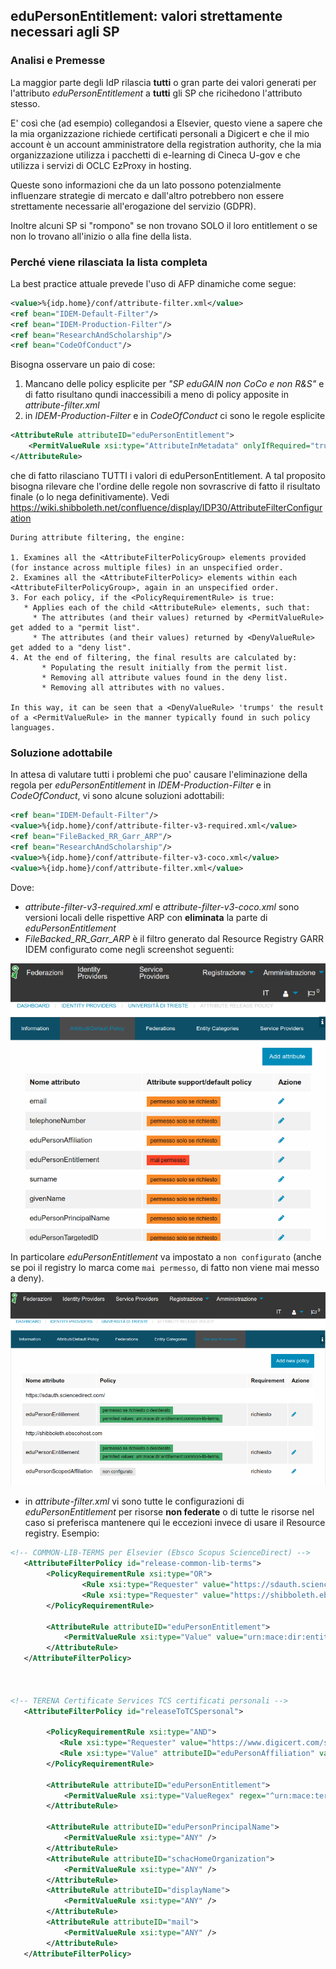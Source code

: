 ## eduPersonEntitlement: valori strettamente necessari agli SP

### Analisi e Premesse
La maggior parte degli IdP rilascia **tutti** o gran parte dei valori generati per l'attributo *eduPersonEntitlement* a **tutti** gli SP che ricihedono l'attributo stesso.

E' così che (ad esempio) collegandosi a Elsevier, questo viene a sapere che la mia organizzazione richiede certificati personali a Digicert e che il mio account è un account amministratore della registration authority, che la mia organizzazione utilizza i pacchetti di e-learning di Cineca U-gov e che utilizza i servizi di OCLC EzProxy in hosting.

Queste sono informazioni che da un lato possono potenzialmente influenzare strategie di mercato e dall'altro potrebbero non essere strettamente necessarie all'erogazione del servizio (GDPR).

Inoltre alcuni SP si "rompono" se non trovano SOLO il loro entitlement o se non lo trovano all'inizio o alla fine della lista.

### Perché viene rilasciata la lista completa
La best practice attuale prevede l'uso di AFP dinamiche come segue:

```xml
<value>%{idp.home}/conf/attribute-filter.xml</value>
<ref bean="IDEM-Default-Filter"/>
<ref bean="IDEM-Production-Filter"/>
<ref bean="ResearchAndScholarship"/>
<ref bean="CodeOfConduct"/>
```
Bisogna osservare un paio di cose:

1. Mancano delle policy esplicite per *"SP eduGAIN non CoCo e non R&S"* e di fatto risultano qundi inaccessibili a meno di policy apposite in *attribute-filter.xml*
2. in *IDEM-Production-Filter* e in *CodeOfConduct* ci sono le regole esplicite 

```xml
<AttributeRule attributeID="eduPersonEntitlement">
    <PermitValueRule xsi:type="AttributeInMetadata" onlyIfRequired="true" />
</AttributeRule>
```
che di fatto rilasciano TUTTI i valori di eduPersonEntitlement.
A tal proposito bisogna rilevare che l'ordine delle regole non sovrascrive di fatto il risultato finale (o lo nega definitivamente). Vedi https://wiki.shibboleth.net/confluence/display/IDP30/AttributeFilterConfiguration

```
During attribute filtering, the engine:

1. Examines all the <AttributeFilterPolicyGroup> elements provided (for instance across multiple files) in an unspecified order.
2. Examines all the <AttributeFilterPolicy> elements within each <AttributeFilterPolicyGroup>, again in an unspecified order.
3. For each policy, if the <PolicyRequirementRule> is true:
   * Applies each of the child <AttributeRule> elements, such that:
     * The attributes (and their values) returned by <PermitValueRule> get added to a "permit list".
     * The attributes (and their values) returned by <DenyValueRule> get added to a "deny list".
4. At the end of filtering, the final results are calculated by:
       * Populating the result initially from the permit list.
       * Removing all attribute values found in the deny list.
       * Removing all attributes with no values.

In this way, it can be seen that a <DenyValueRule> 'trumps' the result of a <PermitValueRule> in the manner typically found in such policy languages.
```


### Soluzione adottabile
In attesa di valutare tutti i problemi che puo' causare l'eliminazione della regola per *eduPersonEntitlement* in *IDEM-Production-Filter* e in *CodeOfConduct*, vi sono alcune soluzioni adottabili:

```xml
<ref bean="IDEM-Default-Filter"/>
<value>%{idp.home}/conf/attribute-filter-v3-required.xml</value>
<ref bean="FileBacked_RR_Garr_ARP"/>
<ref bean="ResearchAndScholarship"/>
<value>%{idp.home}/conf/attribute-filter-v3-coco.xml</value>
<value>%{idp.home}/conf/attribute-filter.xml</value>
```
Dove:

* *attribute-filter-v3-required.xml* e *attribute-filter-v3-coco.xml* sono versioni locali delle rispettive ARP con **eliminata** la parte di *eduPersonEntitlement*
* *FileBacked_RR_Garr_ARP* è il filtro generato dal Resource Registry GARR IDEM configurato come negli screenshot seguenti:

![Image](./RR1.png)

In particolare *eduPersonEntitlement* va impostato a `non configurato` (anche se poi il registry lo marca come `mai permesso`, di fatto non viene mai messo a deny).

![Image](./RR2.png)


* in *attribute-filter.xml*  vi sono tutte le configurazioni di *eduPersonEntitlement* per risorse **non federate** o di tutte le risorse nel caso si preferisca mantenere qui le eccezioni invece di usare il Resource registry. Esempio:

```xml
<!-- COMMON-LIB-TERMS per Elsevier (Ebsco Scopus ScienceDirect) -->
   <AttributeFilterPolicy id="release-common-lib-terms">
        <PolicyRequirementRule xsi:type="OR">
                <Rule xsi:type="Requester" value="https://sdauth.sciencedirect.com/" />
                <Rule xsi:type="Requester" value="https://shibboleth.ebscohost.com" />
        </PolicyRequirementRule>

        <AttributeRule attributeID="eduPersonEntitlement">
            <PermitValueRule xsi:type="Value" value="urn:mace:dir:entitlement:common-lib-terms" ignoreCase="true" />
        </AttributeRule>
   </AttributeFilterPolicy>



<!-- TERENA Certificate Services TCS certificati personali -->
   <AttributeFilterPolicy id="releaseToTCSpersonal">

        <PolicyRequirementRule xsi:type="AND">
           <Rule xsi:type="Requester" value="https://www.digicert.com/sso" />
           <Rule xsi:type="Value" attributeID="eduPersonAffiliation" value="staff"/>
        </PolicyRequirementRule>

        <AttributeRule attributeID="eduPersonEntitlement">
            <PermitValueRule xsi:type="ValueRegex" regex="^urn:mace:terena.org:tcs:.*$" />
        </AttributeRule>

        <AttributeRule attributeID="eduPersonPrincipalName">
            <PermitValueRule xsi:type="ANY" />
        </AttributeRule>
        <AttributeRule attributeID="schacHomeOrganization">
            <PermitValueRule xsi:type="ANY" />
        </AttributeRule>
        <AttributeRule attributeID="displayName">
            <PermitValueRule xsi:type="ANY" />
        </AttributeRule>
        <AttributeRule attributeID="mail">
            <PermitValueRule xsi:type="ANY" />
        </AttributeRule>
   </AttributeFilterPolicy>
```